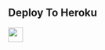 


## Deploy To Heroku

<a href="https://heroku.com/deploy?template=https://github.com/PheonixDeathNote/Hinata">
     <img height="30px" src="https://img.shields.io/badge/Deploy%20To%20Heroku-blueviolet?style=for-the-badge&logo=heroku">
  </a>

